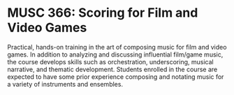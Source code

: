 # MUSC 366: Scoring for Film and Video Games

Practical, hands-on training in the art of composing music for film and video games. In addition to analyzing and discussing influential film/game music, the course develops skills such as orchestration, underscoring, musical narrative, and thematic development. Students enrolled in the course are expected to have some prior experience composing and notating music for a variety of instruments and ensembles.